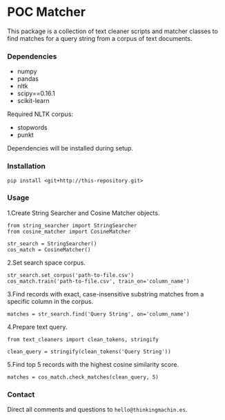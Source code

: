 # POC Matcher #

This package is a collection of text cleaner scripts and matcher classes to find
matches for a query string from a corpus of text documents.

### Dependencies ###
* numpy
* pandas
* nltk
* scipy==0.16.1
* scikit-learn

Required NLTK corpus:
- stopwords
- punkt

Dependencies will be installed during setup.

### Installation ###

`pip install <git+http://this-repository.git>`

### Usage ###

1.Create String Searcher and Cosine Matcher objects.
```
from string_searcher import StringSearcher
from cosine_matcher import CosineMatcher

str_search = StringSearcher()
cos_match = CosineMatcher()
```

2.Set search space corpus.
```
str_search.set_corpus('path-to-file.csv')
cos_match.train('path-to-file.csv', train_on='column_name')
```

3.Find records with exact, case-insensitive substring matches from a specific column in the corpus.
```
matches = str_search.find('Query String', on='column_name')
```

4.Prepare text query.
```
from text_cleaners import clean_tokens, stringify

clean_query = stringify(clean_tokens('Query String'))
```

5.Find top 5 records with the highest cosine similarity score.
```
matches = cos_match.check_matches(clean_query, 5)
```

### Contact ###
Direct all comments and questions to `hello@thinkingmachin.es`.
